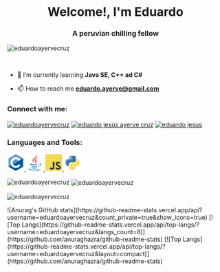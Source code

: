 <!--
**eduardoayervecruz/eduardoayervecruz** is a ✨ _special_ ✨ repository because its `README.md` (this file) appears on your GitHub profile.

Here are some ideas to get you started:

- 🔭 I’m currently working on ...
- 🌱 I’m currently learning ...
- 👯 I’m looking to collaborate on ...
- 🤔 I’m looking for help with ...
- 💬 Ask me about ...
- 📫 How to reach me: ...
- 😄 Pronouns: ...
- ⚡ Fun fact: ...
-->
<h1 align="center">Welcome!, I'm Eduardo</h1>
<h3 align="center">A peruvian chilling fellow</h3>

<p align="left"> <img src="https://komarev.com/ghpvc/?username=eduardoayervecruz&label=Profile%20views&color=0e75b6&style=flat" alt="eduardoayervecruz" /> </p>

<p align="left"> <a href="https://twitter.com/" target="blank"><img src="https://img.shields.io/twitter/follow/?logo=twitter&style=for-the-badge" alt="" /></a> </p>

- 🌱 I’m currently learning **Java SE, C++ ad C#**

- 📫 How to reach me **eduardo.ayerve@gmail.com**

<h3 align="left">Connect with me:</h3>
<p align="left">
<a href="https://instagram.com/eduardoayervecruz" target="blank"><img align="center" src="https://raw.githubusercontent.com/rahuldkjain/github-profile-readme-generator/master/src/images/icons/Social/instagram.svg" alt="eduardoayervecruz" height="30" width="40" /></a>
<a href="www.linkedin.com/in/eduardo-jesús-ayerve-cruz-8a5b1a211" target="blank"><img align="center" src="https://raw.githubusercontent.com/rahuldkjain/github-profile-readme-generator/master/src/images/icons/Social/linked-in-alt.svg" alt="eduardo jesús ayerve cruz" height="30" width="40" /></a>
<a href="https://www.youtube.com/channel/UCAF37KJdat8GzBBAxLHHhQA" target="blank"><img align="center" src="https://raw.githubusercontent.com/rahuldkjain/github-profile-readme-generator/master/src/images/icons/Social/youtube.svg" alt="eduardo jesus" height="30" width="40" /></a>
</p>

<h3 align="left">Languages and Tools:</h3>
<p align="left"> <a href="https://www.cprogramming.com/" target="_blank" rel="noreferrer"> <img src="https://raw.githubusercontent.com/devicons/devicon/master/icons/c/c-original.svg" alt="c" width="40" height="40"/> </a> <a href="https://www.java.com" target="_blank" rel="noreferrer"> <img src="https://raw.githubusercontent.com/devicons/devicon/master/icons/java/java-original.svg" alt="java" width="40" height="40"/> </a> <a href="https://developer.mozilla.org/en-US/docs/Web/JavaScript" target="_blank" rel="noreferrer"> <img src="https://raw.githubusercontent.com/devicons/devicon/master/icons/javascript/javascript-original.svg" alt="javascript" width="40" height="40"/> </a> <a href="https://www.python.org" target="_blank" rel="noreferrer"> <img src="https://raw.githubusercontent.com/devicons/devicon/master/icons/python/python-original.svg" alt="python" width="40" height="40"/> </a> </p>

<p><img align="left" src="https://github-readme-stats.vercel.app/api/top-langs?username=eduardoayervecruz&show_icons=true&locale=en&layout=compact" alt="eduardoayervecruz" /></p>
<p>&nbsp;<img align="center" src="https://github-readme-stats.vercel.app/api?username=eduardoayervecruz&show_icons=true&locale=en" alt="eduardoayervecruz" /></p>
<p><img align="center" src="https://github-readme-streak-stats.herokuapp.com/?user=eduardoayervecruz&" alt="eduardoayervecruz" /></p>

<section>
![Anurag's GitHub stats](https://github-readme-stats.vercel.app/api?username=eduardoayervecruz&count_private=true&show_icons=true)
[![Top Langs](https://github-readme-stats.vercel.app/api/top-langs/?username=eduardoayervecruz&langs_count=8)](https://github.com/anuraghazra/github-readme-stats)
[![Top Langs](https://github-readme-stats.vercel.app/api/top-langs/?username=eduardoayervecruz&layout=compact)](https://github.com/anuraghazra/github-readme-stats)
<section>
